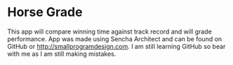 Horse Grade
=====
This app will compare winning time against track record and will grade performance. App was made using Sencha Architect and can be found on GitHub or http://smallprogramdesign.com. I am still learning GitHub so bear with me as I am still making mistakes.


